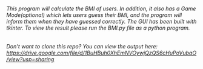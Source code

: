 ###### This program will calculate the BMI of users. In addition, it also has a Game Mode(optional) which lets users guess their BMI, and the program will inform them when they have guessed correctly. The GUI has been built with tkinter. To view the result please run the BMI.py file as a python program. 
###### Don't want to clone this repo? You can view the output here: https://drive.google.com/file/d/1BuHBuh0XhEmNVOywjQzQS6cHuPoVubaO/view?usp=sharing 